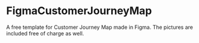 # FigmaCustomerJourneyMap
A free template for Customer Journey Map made in Figma. The pictures are included free of charge as well.
